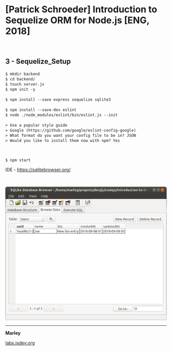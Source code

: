 # [Patrick Schroeder] Introduction to Sequelize ORM for Node.js [ENG, 2018]

<br/>

## 3 - Sequelize_Setup

    $ mkdir backend
    $ cd backend/
    $ touch server.js
    $ npm init -y

    $ npm install --save express sequelize sqlite3

    $ npm install --save-dev eslint
    $ node ./node_modules/eslint/bin/eslint.js --init

    > Use a popular style guide
    > Google (https://github.com/google/eslint-config-google)
    > What format do you want your config file to be in? JSON
    > Would you like to install them now with npm? Yes

<br/>

    $ npm start

IDE - https://sqlitebrowser.org/

<br/>

![Application](/img/pic3-1.png?raw=true)

---

**Marley**

<a href="https://labs.jsdev.org">labs.jsdev.org</a>
